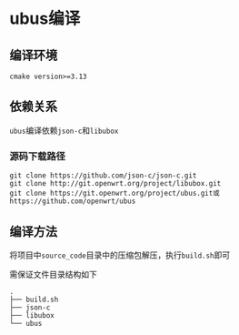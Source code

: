 # ubus编译

## 编译环境

`cmake version>=3.13`



## 依赖关系

`ubus`编译依赖`json-c`和`libubox`



### 源码下载路径

```
git clone https://github.com/json-c/json-c.git
git clone http://git.openwrt.org/project/libubox.git
git clone https://git.openwrt.org/project/ubus.git或https://github.com/openwrt/ubus
```



## 编译方法

将项目中`source_code`目录中的压缩包解压，执行`build.sh`即可

需保证文件目录结构如下

```
.
├── build.sh
├── json-c
├── libubox
└── ubus
```

